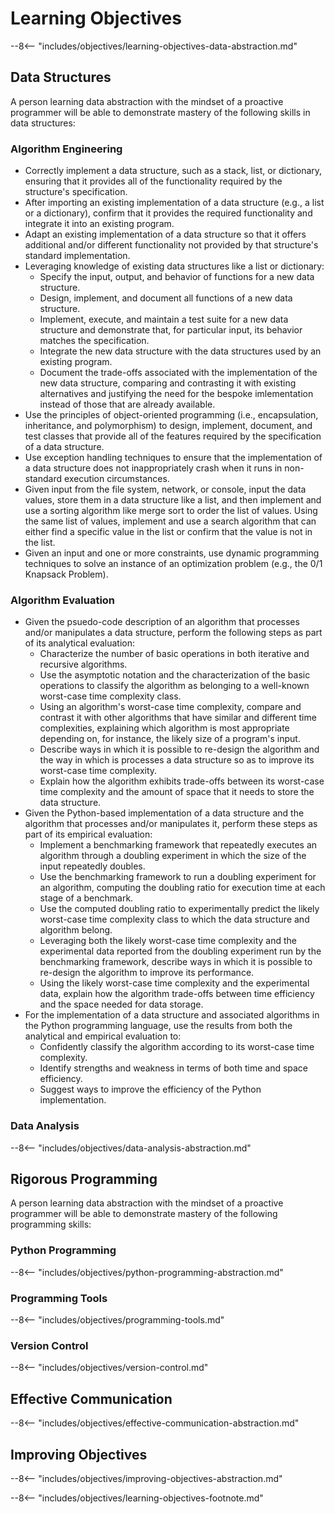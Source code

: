 # Learning Objectives

--8<-- "includes/objectives/learning-objectives-data-abstraction.md"

## Data Structures

A person learning data abstraction with the mindset of a proactive programmer
will be able to demonstrate mastery of the following skills in data structures:

### Algorithm Engineering

- Correctly implement a data structure, such as a stack, list, or dictionary,
  ensuring that it provides all of the functionality required by the structure's
  specification.
- After importing an existing implementation of a data structure (e.g., a list
  or a dictionary), confirm that it provides the required functionality and
  integrate it into an existing program.
- Adapt an existing implementation of a data structure so that it offers
  additional and/or different functionality not provided by that structure's
  standard implementation.
- Leveraging knowledge of existing data structures like a list or dictionary:
    - Specify the input, output, and behavior of functions for a new data
      structure.
    - Design, implement, and document all functions of a new data structure.
    - Implement, execute, and maintain a test suite for a new data structure and
      demonstrate that, for particular input, its behavior matches the
      specification.
    - Integrate the new data structure with the data structures used by an
      existing program.
    - Document the trade-offs associated with the implementation of the new data
      structure, comparing and contrasting it with existing alternatives and
      justifying the need for the bespoke imlementation instead of those that
      are already available.
- Use the principles of object-oriented programming (i.e., encapsulation,
  inheritance, and polymorphism) to design, implement, document, and test
  classes that provide all of the features required by the specification of a
  data structure.
- Use exception handling techniques to ensure that the implementation of a data
  structure does not inappropriately crash when it runs in non-standard
  execution circumstances.
- Given input from the file system, network, or console, input the data values,
  store them in a data structure like a list, and then implement and use a
  sorting algorithm like merge sort to order the list of values. Using the same
  list of values, implement and use a search algorithm that can either find a specific
  value in the list or confirm that the value is not in the list.
- Given an input and one or more constraints, use dynamic programming techniques
  to solve an instance of an optimization problem (e.g., the 0/1 Knapsack
  Problem).

### Algorithm Evaluation

- Given the psuedo-code description of an algorithm that processes and/or
  manipulates a data structure, perform the following steps as part of its
  analytical evaluation:
    - Characterize the number of basic operations in both iterative and
      recursive algorithms.
    - Use the asymptotic notation and the characterization of the basic
      operations to classify the algorithm as belonging to a well-known
      worst-case time complexity class.
    - Using an algorithm's worst-case time complexity, compare and contrast it
      with other algorithms that have similar and different time complexities,
      explaining which algorithm is most appropriate depending on, for instance,
      the likely size of a program's input.
    - Describe ways in which it is possible to re-design the algorithm and the
      way in which is processes a data structure so as to improve its worst-case
      time complexity.
    - Explain how the algorithm exhibits trade-offs between its worst-case time
      complexity and the amount of space that it needs to store the data
      structure.
- Given the Python-based implementation of a data structure and the algorithm
  that processes and/or manipulates it, perform these steps as part of its
  empirical evaluation:
    - Implement a benchmarking framework that repeatedly executes an algorithm
      through a doubling experiment in which the size of the input repeatedly
      doubles.
    - Use the benchmarking framework to run a doubling experiment for an
      algorithm, computing the doubling ratio for execution time at each stage
      of a benchmark.
    - Use the computed doubling ratio to experimentally predict the likely
      worst-case time complexity class to which the data structure and algorithm
      belong.
    - Leveraging both the likely worst-case time complexity and the experimental
      data reported from the doubling experiment run by the benchmarking
      framework, describe ways in which it is possible to re-design the
      algorithm to improve its performance.
    - Using the likely worst-case time complexity and the experimental data,
      explain how the algorithm trade-offs between time efficiency and the space
      needed for data storage.
- For the implementation of a data structure and associated algorithms in the
  Python programming language, use the results from both the analytical and
  empirical evaluation to:
    - Confidently classify the algorithm according to its worst-case time
      complexity.
    - Identify strengths and weakness in terms of both time and space
      efficiency.
    - Suggest ways to improve the efficiency of the Python implementation.

### Data Analysis

--8<-- "includes/objectives/data-analysis-abstraction.md"

## Rigorous Programming

A person learning data abstraction with the mindset of a proactive programmer
will be able to demonstrate mastery of the following programming skills:

### Python Programming

--8<-- "includes/objectives/python-programming-abstraction.md"

### Programming Tools

--8<-- "includes/objectives/programming-tools.md"

### Version Control

--8<-- "includes/objectives/version-control.md"

## Effective Communication

--8<-- "includes/objectives/effective-communication-abstraction.md"

## Improving Objectives

--8<-- "includes/objectives/improving-objectives-abstraction.md"

--8<-- "includes/objectives/learning-objectives-footnote.md"
